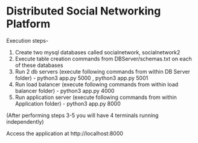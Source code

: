 # Distributed Social Networking Platform

Execution steps-

1. Create two mysql databases called socialnetwork, socialnetwork2
2. Execute table creation commands from DBServer/schemas.txt on each of these databases
3. Run 2 db servers (execute following commands from within DB Server folder) - python3 app.py 5000 , python3 app.py 5001
4. Run load balancer (execute following commands from within load balancer folder) - python3 app.py 4000
5. Run application server (execute following commands from within Application folder) - python3 app.py 8000

(After performing steps 3-5 you will have 4 terminals running independently)

Access the application at http://localhost:8000
